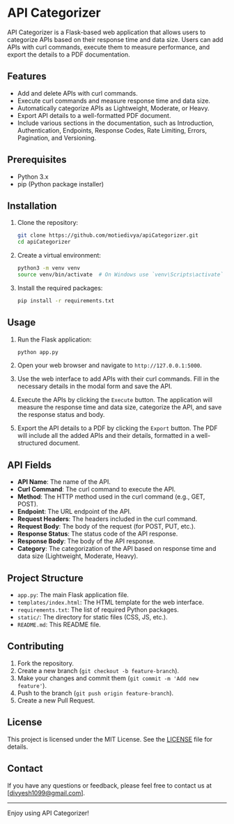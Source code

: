# API Categorizer

API Categorizer is a Flask-based web application that allows users to categorize APIs based on their response time and data size. Users can add APIs with curl commands, execute them to measure performance, and export the details to a PDF documentation.

## Features

- Add and delete APIs with curl commands.
- Execute curl commands and measure response time and data size.
- Automatically categorize APIs as Lightweight, Moderate, or Heavy.
- Export API details to a well-formatted PDF document.
- Include various sections in the documentation, such as Introduction, Authentication, Endpoints, Response Codes, Rate Limiting, Errors, Pagination, and Versioning.

## Prerequisites

- Python 3.x
- pip (Python package installer)

## Installation

1. Clone the repository:
    ```bash
    git clone https://github.com/motiedivya/apiCategorizer.git
    cd apiCategorizer
    ```

2. Create a virtual environment:
    ```bash
    python3 -m venv venv
    source venv/bin/activate  # On Windows use `venv\Scripts\activate`
    ```

3. Install the required packages:
    ```bash
    pip install -r requirements.txt
    ```

## Usage

1. Run the Flask application:
    ```bash
    python app.py
    ```

2. Open your web browser and navigate to `http://127.0.0.1:5000`.

3. Use the web interface to add APIs with their curl commands. Fill in the necessary details in the modal form and save the API.

4. Execute the APIs by clicking the `Execute` button. The application will measure the response time and data size, categorize the API, and save the response status and body.

5. Export the API details to a PDF by clicking the `Export` button. The PDF will include all the added APIs and their details, formatted in a well-structured document.

## API Fields

- **API Name**: The name of the API.
- **Curl Command**: The curl command to execute the API.
- **Method**: The HTTP method used in the curl command (e.g., GET, POST).
- **Endpoint**: The URL endpoint of the API.
- **Request Headers**: The headers included in the curl command.
- **Request Body**: The body of the request (for POST, PUT, etc.).
- **Response Status**: The status code of the API response.
- **Response Body**: The body of the API response.
- **Category**: The categorization of the API based on response time and data size (Lightweight, Moderate, Heavy).

## Project Structure

- `app.py`: The main Flask application file.
- `templates/index.html`: The HTML template for the web interface.
- `requirements.txt`: The list of required Python packages.
- `static/`: The directory for static files (CSS, JS, etc.).
- `README.md`: This README file.

## Contributing

1. Fork the repository.
2. Create a new branch (`git checkout -b feature-branch`).
3. Make your changes and commit them (`git commit -m 'Add new feature'`).
4. Push to the branch (`git push origin feature-branch`).
5. Create a new Pull Request.

## License

This project is licensed under the MIT License. See the [LICENSE](LICENSE) file for details.

## Contact

If you have any questions or feedback, please feel free to contact us at [divyesh1099@gmail.com].

---

Enjoy using API Categorizer!
